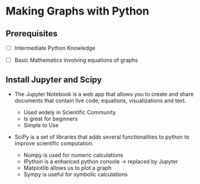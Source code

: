 # Making Graphs with Python 



## Prerequisites

-   [ ] Intermediate Python Knowledge
-   [ ] Basic Mathematics involving equations of graphs





## Install Jupyter and Scipy



-   The Jupyter Notebook is a web app that allows you to create and share documents that contain live code, equations, visualizations and text.
    -   Used widely in Scientific Community
    -   Is great for beginners
    -   Simple to Use



-   SciPy is a set of libraries that adds several functionalities to python to improve scientific computation.
    -   Numpy is used for numeric calculations
    -   IPython is a enhanced python console -> replaced by Jupyter 
    -   Matplotlib allows us to plot a graph
    -   Sympy is useful for symbolic calculations